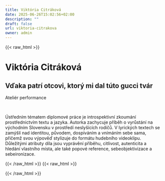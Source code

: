 ```yaml
---
title: Viktória Citráková
date: 2025-06-26T15:02:56+02:00
description: ""
draft: false
url: viktoria-citrakova
owner: admin
---
```

{{< raw_html >}}
<h1>Vikt&oacute;ria Citr&aacute;kov&aacute;</h1>
<h2>Vďaka patr&iacute; otcovi, ktor&yacute; mi dal t&uacute;to gucci tv&aacute;r</h2>
<p>Ateli&eacute;r performance</p>
<p>&nbsp;</p>
<p>&Uacute;středn&iacute;m t&eacute;matem diplomov&eacute; pr&aacute;ce je introspektivn&iacute; zkoum&aacute;n&iacute; prostřednictv&iacute;m textu a jazyka. Autorka zachycuje př&iacute;běh o vyrůst&aacute;n&iacute; na v&yacute;chodn&iacute;m Slovensku v prostřed&iacute; nesly&scaron;&iacute;c&iacute;ch rodičů. V lyrick&yacute;ch textech se zam&yacute;&scaron;l&iacute; nad identitou, původem, dosp&iacute;v&aacute;n&iacute;m a vn&iacute;m&aacute;n&iacute;m sebe sama, přičemž svou v&yacute;pověď stylizuje do form&aacute;tu hudebn&iacute;ho videoklipu. Důležit&yacute;mi atributy d&iacute;la jsou vypr&aacute;věn&iacute; př&iacute;běhu, citlivost, autenticita a hled&aacute;n&iacute; vlastn&iacute;ho m&iacute;sta, ale tak&eacute; popov&eacute; reference, sebeobjektivizace a sebeironizace.</p>
{{< /raw_html >}}
<!-- SECTION BREAK -->
{{< raw_html >}}

{{< /raw_html >}}

